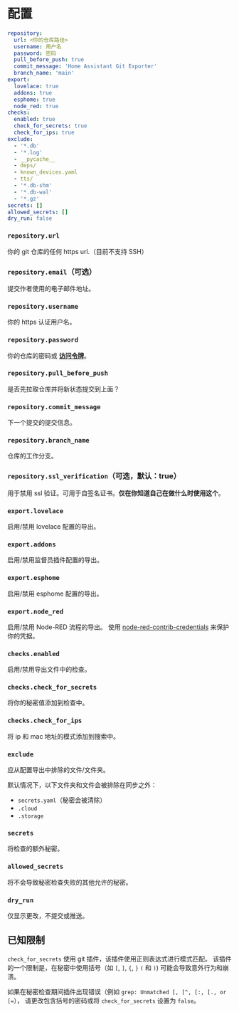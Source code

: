 # 配置

```yaml
repository:
  url: <你的仓库路径>
  username: 用户名
  password: 密码
  pull_before_push: true
  commit_message: 'Home Assistant Git Exporter'
  branch_name: 'main'
export:
  lovelace: true
  addons: true
  esphome: true
  node_red: true
checks:
  enabled: true
  check_for_secrets: true
  check_for_ips: true
exclude:
  - '*.db'
  - '*.log'
  - __pycache__
  - deps/
  - known_devices.yaml
  - tts/
  - '*.db-shm'
  - '*.db-wal'
  - '*.gz'
secrets: []
allowed_secrets: []
dry_run: false
```

### `repository.url`

你的 git 仓库的任何 https url.（目前不支持 SSH）

### `repository.email`（可选）

提交作者使用的电子邮件地址。

### `repository.username`

你的 https 认证用户名。

### `repository.password`

你的仓库的密码或 [__访问令牌__](https://docs.github.com/en/authentication/keeping-your-account-and-data-secure/managing-your-personal-access-tokens)。

### `repository.pull_before_push`

是否先拉取仓库并将新状态提交到上面？

### `repository.commit_message`

下一个提交的提交信息。

### `repository.branch_name`

仓库的工作分支。

### `repository.ssl_verification`（可选，默认：true）

用于禁用 ssl 验证。可用于自签名证书。__仅在你知道自己在做什么时使用这个__。

### `export.lovelace`

启用/禁用 lovelace 配置的导出。

### `export.addons`

启用/禁用监督员插件配置的导出。

### `export.esphome`

启用/禁用 esphome 配置的导出。

### `export.node_red`

启用/禁用 Node-RED 流程的导出。
使用 [node-red-contrib-credentials](https://flows.nodered.org/node/node-red-contrib-credentials) 来保护你的凭据。

### `checks.enabled`

启用/禁用导出文件中的检查。

### `checks.check_for_secrets`

将你的秘密值添加到检查中。

### `checks.check_for_ips`

将 ip 和 mac 地址的模式添加到搜索中。

### `exclude`

应从配置导出中排除的文件/文件夹。

默认情况下，以下文件夹和文件会被排除在同步之外：

* `secrets.yaml`（秘密会被清除）
* `.cloud`
* `.storage`

### `secrets`

将检查的额外秘密。

### `allowed_secrets`

将不会导致秘密检查失败的其他允许的秘密。

### `dry_run`

仅显示更改，不提交或推送。

## 已知限制

`check_for_secrets` 使用 git 插件，该插件使用正则表达式进行模式匹配。
该插件的一个限制是，在秘密中使用括号（如 `[`, `]`, `{`, `}` `(` 和 `)`) 可能会导致意外行为和崩溃。

如果在秘密检查期间插件出现错误（例如 `grep: Unmatched [, [^, [:, [., or [=`），
请更改包含括号的密码或将 `check_for_secrets` 设置为 `false`。